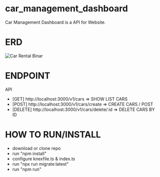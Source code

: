 # car_management_dashboard
Car Management Dashboard is a API for Website.

# ERD
![Car Rental Binar](https://github.com/firhanrey1199/car_management_dashboard/assets/56550997/7df035a0-3d99-4ac7-bb57-d1e0fe04aec4)

# ENDPOINT
API
- [GET] http://localhost:3000/v1/cars => SHOW LIST CARS
- [POST] http://localhost:3000/v1/cars/create => CREATE CARS / POST
- [DELETE] http://localhost:3000/v1/cars/delete/:id => DELETE CARS BY ID

# HOW TO RUN/INSTALL
- download or clone repo
- run "npm install"
- configure knexfile.ts & index.ts
- run "npx run migrate:latest"
- run "npm run"
